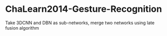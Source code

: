 # ChaLearn2014-Gesture-Recognition
Take 3DCNN and DBN as sub-networks, merge two networks using late fusion algorithm
